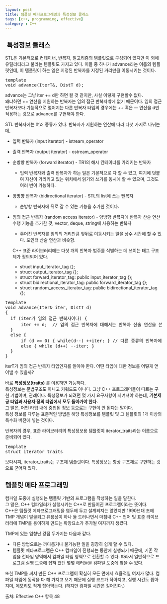```yaml
---
layout: post
title: 템플릿 메타프로그래밍과 특성정보 클래스
tags: [c++, programming, effective]
category : C++
---
```


##  특성정보 클래스
STL은 기본적으로 컨테이너, 반복자, 알고리즘의 템플릿으로 구성되어 있지만 이 외에 유틸리티라고 불리는 템플릿도 가지고 있다. 이들 중 하나가 advance라는 이름의 템플릿인데, 이 템플릿이 하는 일은 지정된 반복자를 지정된 거리만큼 이동시키는 것이다.

<pre class="prettyprint">
template<typename IterT, typename DistT>
void advance(IterT&, DistT d);
</pre>

advance는 그냥 iter += d만 하면 될 것 같지만, 사실 이렇게 구현할수 없다.  
왜냐하면 += 연산을 지원하는 반복자는 임의 접근 반복자밖에 없기 때문이다. 임의 접근 반복자보다 기능적으로 떨어지는 다른 반복자 타입의 경우에는 ++ 혹은 -- 연산을 d번 적용하는 것으로 advance를 구현해야 한다.  

STL 반복자에는 여러 종류가 있다. 반복자가 지원하는 연산에 따라 다섯 가지로 나뉘는데,  

- 입력 반복자 (input iterator) - istream_operator
- 출력 반복자 (output iterator) - ostream_operator
- 순방향 반복자 (forward iterator) - TR1의 해시 컨테이너를 가리키는 반복자
  - 입력 반복자와 출력 반복자가 하는 일은 기본적으로 다 할 수 있고, 여기에 덧붙여 자신이 가리키고 있는 위치에서 읽기와 쓰기를 동시에 할 수 있으며, 그것도 여러 번이 가능하다.
- 양방향 반복자 (bidirectional iterator) - STL의 list에 쓰는 빤복자
  - 순방향 반복자에 뒤로 갈 수 있는 기능을 추가한 것이다.
- 임의 접근 반복자 (random access iterator) - 양방향 반복자에 반복자 산술 연산 수행 기능을 추가한 것, vector, deque, string에 사용하는 반복자
  - 주어진 반복자를 임의의 거리만큼 앞뒤로 이동시키는 일을 상수 시간에 할 수 있다. 포인터 산술 연산과 비슷함.


  C++ 표준 라이브러리에는 다섯 개의 반복자 범주를 식별하는 데 쓰이는 태그 구조체가 정의되어 있다.  
  - struct input_iterator_tag {};
  - struct output_iterator_tag {};
  - struct forward_iterator_tag: public input_iterator_tag {};
  - struct bidirectional_iterator_tag: public forward_iterator_tag {};
  - struct random_access_iterator_tag: public bidirectional_iterator_tag {};

<pre class="prettyprint">
template<typename IterT, typename DistT>
void advance(Iter& iter, DistT d) 
{
  if (iter가 임의 접근 반복자이다) {
      iter += d;  // 임의 접근 반복자에 대해서는 반복자 산술 연산을 쓴다.
  }
  else {
      if (d >= 0) { while(d--) ++iter; } // 다른 종류의 반복자에 대해서는 ++ 혹은 -- 연산의 반복 호출을 사용한다.
      else { while (d++) --iter; }
  }
}
</pre>

iterT가 임의 접근 반복자 타입인지를 알아야 한다. 어떤 타입에 대한 정보를 어떻게 얻어낼 수 있을까?  

바로 **특성정보(traits)**  를 이용하면 가능하다.  
특성정보는 문법구조도 아니고 키워드도 아니다. 그냥 C++ 프로그래머들이 따르는 구현 기법이며, 관례이다. 특성정보가 되려면 몇 가지 요구사항이 지켜져야 하는데, **기본제공 타입과 사용자 정의 타입에서 모두 돌아가야 한다.**  
그 말은, 어떤 타입 내에 중첩된 정보 등으로는 구현이 안 된다는 말이다.  
특성 정보를 다루는 표준적인 방법은 해당 특성정보를 템플릿 및 그 템플릿의 1개 이상의 특수화 버전에 넣는 것이다. 

반복자의 경우, 표준 라이브러리의 특성정보용 템플릿이 iterator_traits라는 이름으로 준비되어 있다.

<pre class="prettyprint">
template<typename IterT>
struct iterator_traits
</pre>

보다시피, iterator_traits는 구조체 템플릿이다. 특성정보는 항상 구조체로 구현하는 것으로 굳어져 있다.  

## 템플릿 메타 프로그래밍
컴파일 도중에 실행되는 템플릿 기반의 프로그램을 작성하는 일을 말한다.  
그 말은, C++ 컴파일러가 실행시키는 C++로 만들어진 프로그램이라는 뜻이다.  
C++은 템플릿 메타프로그래밍을 염두에 두고 설계되지는 않았지만 1990년대 초에 TMP 개념이 발굴되고 유용성이 하나 둘 드러나면서 마침내 C++ 언어 및 표준 라이브러리에 TMP를 용이하게 만드는 확장요소가 추가될 여지까지 생겼다.  

TMP에 있는 엄청난 강점 두가지는 다음과 같다.
- 다른 방법으로는 까다롭거나 불가능한 일을 굉장히 쉽게 할 수 있다.
- 템플릿 메타프로그램은 C++ 컴파일이 진행되는 동안에 실행되기 때문에, 기존 작업을 런타임 영역에서 컴파일 타임 영역으로 전환할 수 있다. 따라서 일반적으로 프로그램 실행 도중에 잡혀 왔던 몇몇 에러들을 컴파일 도중에 찾을 수 있다.

또한 TMP를 써서 만든 C++ 프로그램이 확실히 모든 면에서 효율적일 여지가 많다. 컴파일 타임에 동작을 다 해 가지고 오기 때문에 실행 코드가 작아지고, 실행 시간도 짭아지며, 메모리도 적게 잡아먹는다. (하지만 컴파일 시간은 길어진다.)





출처: Effective C++ 항목 48